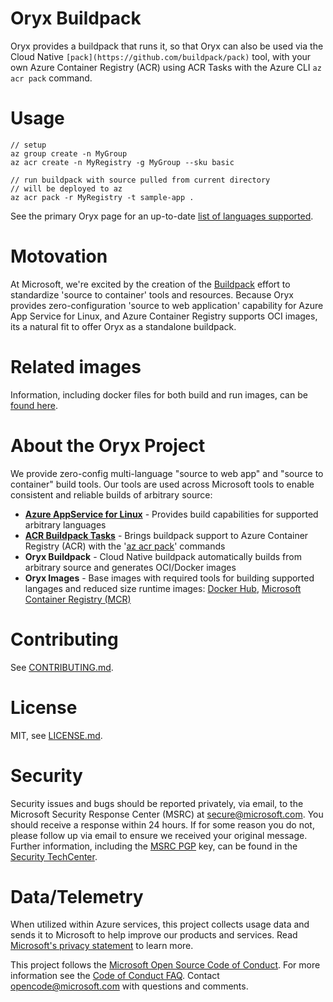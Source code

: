 # Oryx Buildpack

Oryx provides a buildpack that runs it, so that Oryx can also be used via the Cloud Native `[pack](https://github.com/buildpack/pack)` tool, with your own Azure Container Registry (ACR) using ACR Tasks with the Azure CLI `az acr pack` command.  

# Usage

    // setup
    az group create -n MyGroup
    az acr create -n MyRegistry -g MyGroup --sku basic
    
    // run buildpack with source pulled from current directory
    // will be deployed to az
    az acr pack -r MyRegistry -t sample-app .

See the primary Oryx page for an up-to-date [list of languages supported](/README.md). 

# Motovation

At Microsoft, we're excited by the creation of the [Buildpack](http://buildpacks.io) effort to standardize 'source to container' tools and resources.  Because Oryx provides zero-configuration 'source to web application' capability for Azure App Service for Linux, and Azure Container Registry supports OCI images, its a natural fit to offer Oryx as a standalone buildpack.

# Related images

Information, including docker files for both build and run images, can be [found here](https://github.com/Microsoft/Oryx/tree/master/images/pack-builder).

# About the Oryx Project
We provide zero-config multi-language "source to web app" and "source to container" build tools.  Our tools are used across Microsoft tools to enable consistent and reliable builds of arbitrary source:

 * **[Azure AppService for Linux](/README.md)** - Provides build capabilities for supported arbitrary languages
 * **[ACR Buildpack Tasks](/doc/buildpack.md)** - Brings buildpack support to Azure Container Registry (ACR) with the '[az acr pack](https://docs.microsoft.com/en-us/cli/azure/acr?view=azure-cli-latest#az-acr-pack)' commands
 * **Oryx Buildpack** - Cloud Native buildpack automatically builds from arbitrary source and generates OCI/Docker images 
 * **Oryx Images** - Base images with required tools for building supported langages and reduced size runtime images: [Docker Hub](https://hub.docker.com/_/microsoft-oryx-images), [Microsoft Container Registry (MCR)](https://azure.microsoft.com/en-us/blog/microsoft-syndicates-container-catalog/)

# Contributing

See [CONTRIBUTING.md](/CONTRIBUTING.md).

# License

MIT, see [LICENSE.md](/LICENSE.md).

# Security

Security issues and bugs should be reported privately, via email, to the
Microsoft Security Response Center (MSRC) at
[secure@microsoft.com](mailto:secure@microsoft.com). You should receive a
response within 24 hours. If for some reason you do not, please follow up via
email to ensure we received your original message. Further information,
including the [MSRC
PGP](https://technet.microsoft.com/en-us/security/dn606155) key, can be found
in the [Security
TechCenter](https://technet.microsoft.com/en-us/security/default).

# Data/Telemetry

When utilized within Azure services, this project collects usage data and
sends it to Microsoft to help improve our products and services. Read
[Microsoft's privacy statement][] to learn more.

[Microsoft's privacy statement]: http://go.microsoft.com/fwlink/?LinkId=521839

This project follows the [Microsoft Open Source Code of Conduct][coc]. For
more information see the [Code of Conduct FAQ][cocfaq]. Contact
[opencode@microsoft.com][cocmail] with questions and comments.

[coc]: https://opensource.microsoft.com/codeofconduct/
[cocfaq]: https://opensource.microsoft.com/codeofconduct/faq/
[cocmail]: mailto:opencode@microsoft.com
